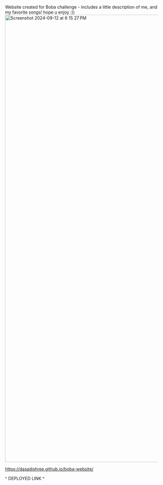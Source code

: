 Website created for Boba challenge - includes a little description of me, and my favorite songs! hope u enjoy :))
<img width="1470" alt="Screenshot 2024-09-12 at 6 15 27 PM" src="https://github.com/user-attachments/assets/15c21f2d-7142-4c95-bf63-4a0717423280">


https://dasadishree.github.io/boba-website/

^ DEPLOYED LINK ^
